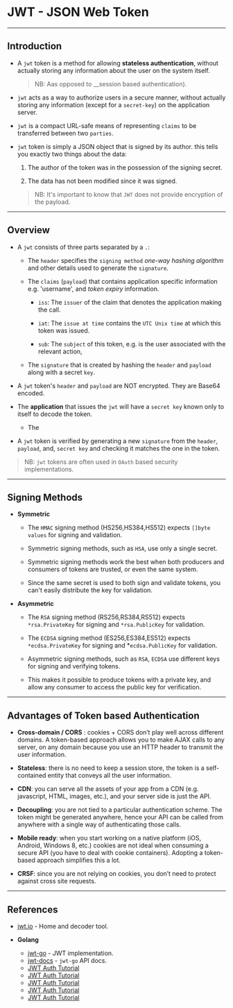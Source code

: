 # JWT - JSON Web Token

---

## Introduction

* A `jwt` token is a method for allowing __stateless authentication__, without actually storing any information about the user on the system itself.

    > NB: Aas opposed to __session based authentication).

* `jwt` acts as a way to authorize users in a secure manner, without actually storing any information (except for a `secret-key`) on the application server.

* `jwt` is a compact URL-safe means of representing `claims` to be transferred between two `parties`.

* `jwt`  token is simply a JSON object that is signed by its author. this tells you exactly two things about the data:

    1. The author of the token was in the possession of the signing secret.
    
    2. The data has not been modified since it was signed.

    > NB: It's important to know that `JWT` does not provide encryption of the payload.

---

## Overview


* A `jwt` consists of three parts separated by a `.`:

    * The `header` specifies the `signing method` _one-way hashing algorithm_ and other details used to generate the `signature`. 

    * The `claims` (`payload`) that contains application specific information e.g. 'username', and _token expiry_ information.

        * `iss`: The `issuer` of the claim that denotes the application making the call.

        * `iat`: The `issue at time` contains the `UTC Unix time` at which this token was issued.

        * `sub`: The `subject` of this token, e.g. is the user associated with the relevant action,

    * The `signature` that is created by hashing the `header` and `payload` along with a secret `key`.

* A `jwt` token's `header` and `payload` are NOT encrypted. They are Base64 encoded.

* The __application__ that issues the `jwt` will have a `secret key` known only to itself to decode the token. 

    * The

* A `jwt` token is verified by generating a new `signature` from the `header`, `payload`, and, `secret key` and checking it matches the one in the token.


> NB: `jwt` tokens are often used in `OAuth` based security implementations.

---

## Signing Methods

* __Symmetric__

    * The `HMAC` signing method (HS256,HS384,HS512) expects `[]byte values` for signing and validation.

    * Symmetric signing methods, such as `HSA`, use only a single secret.

    * Symmetric signing methods work the best when both producers and consumers of tokens are trusted, or even the same system. 
    
    * Since the same secret is used to both sign and validate tokens, you can't easily distribute the key for validation.

* __Asymmetric__

    * The `RSA` signing method (RS256,RS384,RS512) expects `*rsa.PrivateKey` for signing and `*rsa.PublicKey` for validation.

    * The `ECDSA` signing method (ES256,ES384,ES512) expects `*ecdsa.PrivateKey` for signing and *`ecdsa.PublicKey` for validation.

    * Asymmetric signing methods, such as `RSA`, `ECDSA` use different keys for signing and verifying tokens.

    * This makes it possible to produce tokens with a private key, and allow any consumer to access the public key for verification.

---

## Advantages of Token based Authentication


* __Cross-domain / CORS__ : cookies + CORS don’t play well across different domains. A token-based approach allows you to make AJAX calls to any server, on any domain because you use an HTTP header to transmit the user information.

* __Stateless__: there is no need to keep a session store, the token is a self-contained entity that conveys all the user information.

* __CDN__: you can serve all the assets of your app from a CDN (e.g. javascript, HTML, images, etc.), and your server side is just the API.

* __Decoupling__: you are not tied to a particular authentication scheme. The token might be generated anywhere, hence your API can be called from anywhere with a single way of authenticating those calls.

* __Mobile ready__: when you start working on a native platform (iOS, Android, Windows 8, etc.) cookies are not ideal when consuming a secure API (you have to deal with cookie containers). Adopting a token-based approach simplifies this a lot.

* __CRSF__: since you are not relying on cookies, you don’t need to protect against cross site requests.

---

## References

* [jwt.io](https://jwt.io/) - Home and decoder tool.

* __Golang__

    * [jwt-go](https://github.com/dgrijalva/jwt-go) - JWT implementation.
    * [jwt-docs](https://godoc.org/github.com/dgrijalva/jwt-go) - `jwt-go` API docs.
    * [JWT Auth Tutorial](https://www.sohamkamani.com/blog/golang/2019-01-01-jwt-authentication)
    * [JWT Auth Tutorial](https://auth0.com/blog/authentication-in-golang)
    * [JWT Auth Tutorial](https://medium.com/@raul_11817/securing-golang-api-using-json-web-token-jwt-2dc363792a48)
    * [JWT Auth Tutorial](https://tutorialedge.net/golang/authenticating-golang-rest-api-with-jwts)
    * [JWT Auth Tutorial](https://www.thepolyglotdeveloper.com/2017/03/authenticate-a-golang-api-with-json-web-tokens)


